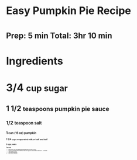<h1> Easy Pumpkin Pie Recipe <h1>
  
<h2> Prep: 5 min    Total: 3hr 10 min <h2>
  
 <h1> Ingredients <h1>
  
  <strong> 3/4 <strong> <small> cup sugar <small>

  <strong> 1 1/2 <strong> <small> teaspoons pumpkin pie sauce <small>
  
  <strong> 1/2 <strong> <small> teaspoon salt <small>
  
  <strong> 1 <strong> <small> can (15 oz) pumpkin <small>
  
  <strong> 1 1/4 <strong> <small> cups evaporated milk or half and half <small>
  
  <strong> 2 <strong> <small> eggs, beaten <small>
  
  <strong> 1 <strong> <small> pie crust <small>
  
  <li> 1. Heat oven to 425. mix all filling ingredients and pour it into the pie crust. 
  <li> 2. Bake for 15 minutes then turn the heat down 350 degreese and bake for an aditional 40 - 50 minutes. 
  <li> 3. Let it cool for 2 hours. 
  <li> 4. Store in the refigerator.
 
                 
